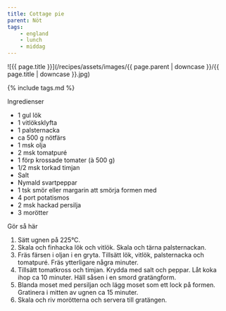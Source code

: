 ```yaml
---
title: Cottage pie
parent: Nöt
tags:
    - england
    - lunch
    - middag
---
```

![{{ page.title }}](/recipes/assets/images/{{ page.parent | downcase }}/{{ page.title | downcase }}.jpg)

{% include tags.md %}

Ingredienser

- 1 gul lök
- 1 vitlöksklyfta
- 1 palsternacka
- ca 500 g nötfärs
- 1 msk olja
- 2 msk tomatpuré
- 1 förp krossade tomater (à 500 g)
- 1/2 msk torkad timjan
- Salt
- Nymald svartpeppar
- 1 tsk smör eller margarin att smörja formen med
- 4 port potatismos
- 2 msk hackad persilja
- 3 morötter

Gör så här

1. Sätt ugnen på 225°C.
2. Skala och finhacka lök och vitlök. Skala och tärna palsternackan.
3. Fräs färsen i oljan i en gryta. Tillsätt lök, vitlök, palsternacka och tomatpuré. Fräs ytterligare några minuter.
4. Tillsätt tomatkross och timjan. Krydda med salt och peppar. Låt koka ihop ca 10 minuter. Häll såsen i en smord gratängform.
5. Blanda moset med persiljan och lägg moset som ett lock på formen. Gratinera i mitten av ugnen ca 15 minuter.
6. Skala och riv morötterna och servera till gratängen.
